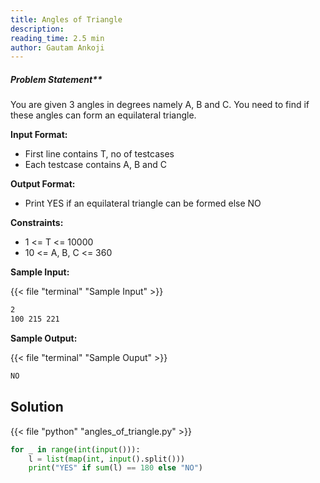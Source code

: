 ```yaml
---
title: Angles of Triangle
description:
reading_time: 2.5 min
author: Gautam Ankoji
---
```


##### Problem Statement**

You are given 3 angles in degrees namely A, B and C. You need to find if these angles can form an equilateral triangle.

**Input Format:**

* First line contains T, no of testcases
* Each testcase contains A, B and C

**Output Format:**

* Print YES if an equilateral triangle can be formed else NO

**Constraints:**

* 1 <= T <= 10000
* 10 <= A, B, C <= 360

**Sample Input:**

{{< file "terminal" "Sample Input" >}}

```md
2
100 215 221
```

**Sample Output:**

{{< file "terminal" "Sample Ouput" >}}

```md
NO
```

## Solution

<!-- **Approach:** -->

{{< file "python" "angles_of_triangle.py" >}}

```py
for _ in range(int(input())):
    l = list(map(int, input().split()))
    print("YES" if sum(l) == 180 else "NO")
```
